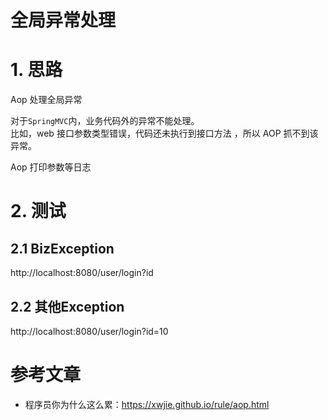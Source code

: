 # 全局异常处理

# 1. 思路

Aop 处理全局异常

对于`SpringMVC`内，业务代码外的异常不能处理。  
比如，web 接口参数类型错误，代码还未执行到接口方法 ，所以 AOP 抓不到该异常。

Aop 打印参数等日志

# 2. 测试

## 2.1 BizException

http://localhost:8080/user/login?id

## 2.2 其他Exception

http://localhost:8080/user/login?id=10


# 参考文章

- 程序员你为什么这么累：https://xwjie.github.io/rule/aop.html

